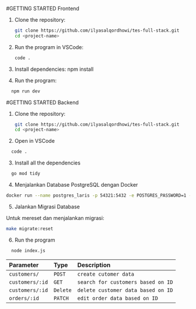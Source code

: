 #GETTING STARTED Frontend

1. Clone the repository:

   ```bash
   git clone https://github.com/ilyasalqordhowi/tes-full-stack.git
   cd <project-name>
   ```

2. Run the program in VSCode:
   ```sh
   code .
   ```
3. Install dependencies:
   npm install

4. Run the program:

```sh
  npm run dev
```

#GETTING STARTED Backend

1. Clone the repository:

   ```bash
   git clone https://github.com/ilyasalqordhowi/tes-full-stack.git
   cd <project-name>
   ```

2. Open in VSCode

```sh
  code .
```

3. Install all the dependencies

```sh
  go mod tidy
```

4. Menjalankan Database PostgreSQL dengan Docker

```sh
docker run --name postgres_laris -p 54321:5432 -e POSTGRES_PASSWORD=1 -d postgres
```

5. Jalankan Migrasi Database

Untuk mereset dan menjalankan migrasi:

```sh
make migrate:reset
```

6. Run the program

```sh
  node index.js
```

| Parameter       | Type     | Description                        |
| :-------------- | :------- | :--------------------------------- |
| `customers/`    | `POST`   | `create cutomer data`              |
| `customers/:id` | `GET`    | `search for customers based on ID` |
| `customers/:id` | `Delete` | `delete customer data based on ID` |
| `orders/:id`    | `PATCH`  | `edit order data based on ID`      |
